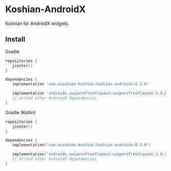 
Koshian-AndroidX
================================================================================

Koshian for AndroidX widgets.


Install
--------------------------------------------------------------------------------
Gradle
```groovy
repositories {
   jcenter()
}

dependencies {
   implementation 'com.wcaokaze.koshian:koshian-androidx:0.5.0'

   implementation 'androidx.swiperefreshlayout:swiperefreshlayout:1.0.0'
   // or/and other AndroidX dependencies
}
```

Gradle (Kotlin)
```kotlin
repositories {
   jcenter()
}

dependencies {
   implementation("com.wcaokaze.koshian:koshian-androidx:0.5.0")

   implementation("androidx.swiperefreshlayout:swiperefreshlayout:1.0.0")
   // or/and other AndroidX dependencies
}
```

